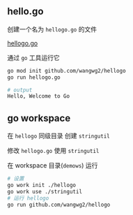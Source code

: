 ## hello.go
创建一个名为 `hellogo.go` 的文件

[hellogo.go](hellogo.go)

通过 `go` 工具运行它
```bash
go mod init github.com/wangwg2/hellogo
go run hellogo.go

# output
Hello, Welcome to Go
```

## go workspace

在 `hellogo` 同级目录 创建 `stringutil`

修改 `hellogo.go` 使用 `stringutil`


在 workspace 目录(`demows`) 运行
```bash
# 设置
go work init ./hellogo
go work use ./stringutil
# 运行 hellogo
go run github.com/wangwg2/hellogo
```
